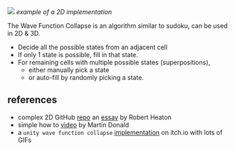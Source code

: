 ![](https://img.itch.zone/aW1hZ2UvOTQyNDAvNjY4ODI5LmdpZg==/original/nsDj9Y.gif)
*example of a 2D implementation*

The Wave Function Collapse is an algorithm similar to sudoku, can be used in 2D & 3D.
- Decide all the possible states from an adjacent cell
- If only 1 state is possible, fill in that state.
- For remaining cells with multiple possible states (superpositions), 
	- either manually pick a state
	- or auto-fill by randomly picking a state.

## references
- complex 2D GitHub [repo](https://github.com/mxgmn/WaveFunctionCollapse)  an [essay](https://robertheaton.com/2018/12/17/wavefunction-collapse-algorithm/) by Robert Heaton
- simple how to [video](https://www.youtube.com/watch?v=2SuvO4Gi7uY) by Martin Donald 
- a `unity wave function collapse` [implementation](https://selfsame.itch.io/unitywfc) on itch.io with lots of GIFs